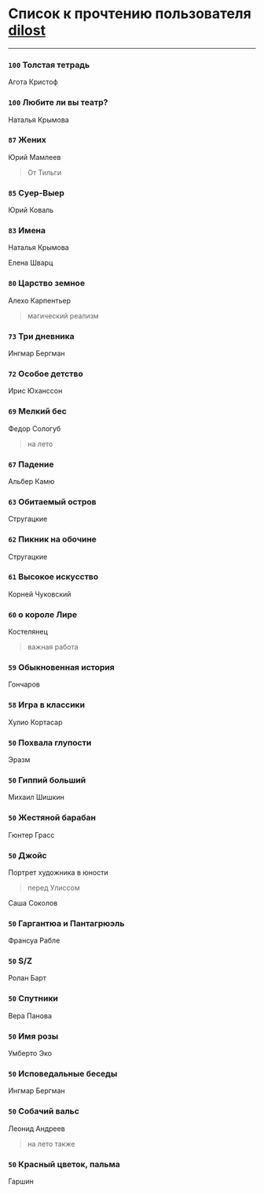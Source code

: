 # Список к прочтению пользователя [dilost](https://www.facebook.com/app_scoped_user_id/10206471247373307/)
---

### `100` Толстая тетрадь
Агота Кристоф

### `100` Любите ли вы театр?
Наталья Крымова

### `87` Жених
Юрий Мамлеев
> От Тильги

### `85` Суер-Выер
Юрий Коваль

### `83` Имена
Наталья Крымова

Елена Шварц

### `80` Царство земное
Алехо Карпентьер
> магический реализм

### `73` Три дневника
Ингмар Бергман

### `72` Особое детство
Ирис Юханссон

### `69` Мелкий бес
Федор Сологуб
> на лето

### `67` Падение
Альбер Камю

### `63` Обитаемый остров
Стругацкие

### `62` Пикник на обочине
Стругацкие

### `61` Высокое искусство
Корней Чуковский

### `60` о короле Лире
Костелянец
> важная работа

### `59` Обыкновенная история
Гончаров

### `58` Игра в классики
Хулио Кортасар

### `50` Похвала глупости
Эразм

### `50` Гиппий больший

Михаил Шишкин

### `50` Жестяной барабан
Гюнтер Грасс

### `50` Джойс
Портрет художника в юности
> перед Улиссом

Саша Соколов

### `50` Гаргантюа и Пантагрюэль
Франсуа Рабле

### `50` S/Z
Ролан Барт

### `50` Спутники
Вера Панова

### `50` Имя розы
Умберто Эко


### `50` Исповедальные беседы
Ингмар Бергман

### `50` Собачий вальс
Леонид Андреев
> на лето также

### `50` Красный цветок, пальма
Гаршин

